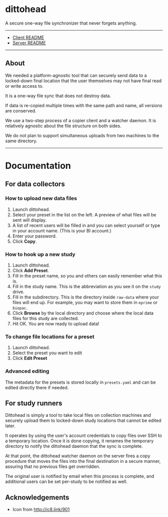 # dittohead

A secure one-way file synchronizer that never forgets anything.

------------

- [Client README](src/client/README.md)
- [Server README](src/server/README.md)

------------

## About

We needed a platform-agnostic tool that can securely send data to a locked-down final location that the user themselves may not have final read or write access to.

It is a one-way file sync that does not destroy data.

If data is re-copied multiple times with the same path and name, all versions are conserved.

We use a two-step process of a copier client and a watcher daemon. It is relatively agnostic about the file structure on both sides.

We do not plan to support simultaneous uploads from two machines to the same directory.

------


# Documentation

## For data collectors

### How to upload new data files

1. Launch dittohead.
2. Select your preset in the list on the left. A preview of what files will be sent will display.
3. A list of recent users will be filled in and you can select yourself or 
   type in your account name. (This is your BI account.)
4. Enter your password.
5. Click **Copy**.

### How to hook up a new study

1. Launch dittohead.
2. Click **Add Preset**.
3. Fill in the preset name, so you and others can easily remember what this is.
4. Fill in the study name. This is the abbreviation as you see it on the `study` drive.
5. Fill in the subdirectory. This is the directory inside `raw-data` where 
   your files will end up. For example, you may want to store them in `eprime` 
   or `biopac`.
6. Click **Browse** by the local directory and choose where the local data files 
   for this study are collected.
7. Hit OK. You are now ready to upload data!

### To change file locations for a preset

1. Launch dittohead.
2. Select the preset you want to edit
2. Click **Edit Preset**

### Advanced editing

The metadata for the presets is stored locally in `presets.yaml` and can be edited 
directly there if needed.

## For study runners

Dittohead is simply a tool to take local files on collection machines and 
securely upload them to locked-down study locations that cannot be edited 
later.

It operates by using the user's account credentials to copy files over SSH to 
a temporary location. Once it is done copying, it renames the temporary 
directory to notify the dittohead daemon that the sync is complete.

At that point, the dittohead watcher daemon on the server fires a copy 
procedure that moves the files into the final destination in a secure manner, 
assuring that no previous files get overridden.

The original user is notified by email when this process is complete, and 
additional users can be set per-study to be notified as well.



## Acknowledgements

- Icon from http://ic8.link/901


